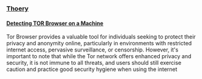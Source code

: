 <u><h3>Thoery</h3></u>

<u><h4>Detecting TOR Browser on a Machine</h4></u>

 <p>Tor Browser provides a valuable tool for individuals seeking to protect their privacy and anonymity online, particularly in environments with restricted internet access, pervasive surveillance, or censorship. However, it's important to note that while the Tor network offers enhanced privacy and security, it is not immune to all threats, and users should still exercise caution and practice good security hygiene when using the internet</p>
